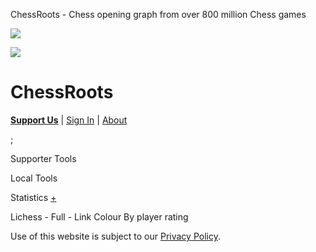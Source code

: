 ChessRoots - Chess opening graph from over 800 million Chess games

![](../_resources/37cc2fdb98e3982ec74050528bfbf442.png)

![](../_resources/34c30c952ef6fadc649d34a67cf26b32.png)

# ChessRoots

**[Support Us](https://www.chessroots.com/become_supporter.html)** | [Sign In](https://www.chessroots.com/login.html) | [About](https://www.chessroots.com/about.html)

;

Supporter Tools

Local Tools

 Statistics  [+]()

Lichess - Full - Link Colour By player rating

 Use of this website is subject to our [Privacy Policy](https://www.chessroots.com/privacy.html).